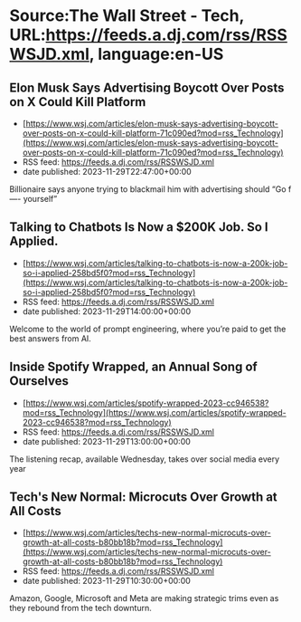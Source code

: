 # Source:The Wall Street - Tech, URL:https://feeds.a.dj.com/rss/RSSWSJD.xml, language:en-US

## Elon Musk Says Advertising Boycott Over Posts on X Could Kill Platform
 - [https://www.wsj.com/articles/elon-musk-says-advertising-boycott-over-posts-on-x-could-kill-platform-71c090ed?mod=rss_Technology](https://www.wsj.com/articles/elon-musk-says-advertising-boycott-over-posts-on-x-could-kill-platform-71c090ed?mod=rss_Technology)
 - RSS feed: https://feeds.a.dj.com/rss/RSSWSJD.xml
 - date published: 2023-11-29T22:47:00+00:00

Billionaire says anyone trying to blackmail him with advertising should “Go f—- yourself”

## Talking to Chatbots Is Now a $200K Job. So I Applied.
 - [https://www.wsj.com/articles/talking-to-chatbots-is-now-a-200k-job-so-i-applied-258bd5f0?mod=rss_Technology](https://www.wsj.com/articles/talking-to-chatbots-is-now-a-200k-job-so-i-applied-258bd5f0?mod=rss_Technology)
 - RSS feed: https://feeds.a.dj.com/rss/RSSWSJD.xml
 - date published: 2023-11-29T14:00:00+00:00

Welcome to the world of prompt engineering, where you’re paid to get the best answers from AI.

## Inside Spotify Wrapped, an Annual Song of Ourselves
 - [https://www.wsj.com/articles/spotify-wrapped-2023-cc946538?mod=rss_Technology](https://www.wsj.com/articles/spotify-wrapped-2023-cc946538?mod=rss_Technology)
 - RSS feed: https://feeds.a.dj.com/rss/RSSWSJD.xml
 - date published: 2023-11-29T13:00:00+00:00

The listening recap, available Wednesday, takes over social media every year

## Tech's New Normal: Microcuts Over Growth at All Costs
 - [https://www.wsj.com/articles/techs-new-normal-microcuts-over-growth-at-all-costs-b80bb18b?mod=rss_Technology](https://www.wsj.com/articles/techs-new-normal-microcuts-over-growth-at-all-costs-b80bb18b?mod=rss_Technology)
 - RSS feed: https://feeds.a.dj.com/rss/RSSWSJD.xml
 - date published: 2023-11-29T10:30:00+00:00

Amazon, Google, Microsoft and Meta are making strategic trims even as they rebound from the tech downturn.

